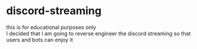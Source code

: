 # discord-streaming
this is for educational purposes only <br>
I decided that I am going to reverse engineer the discord streaming so that users and bots can enjoy it